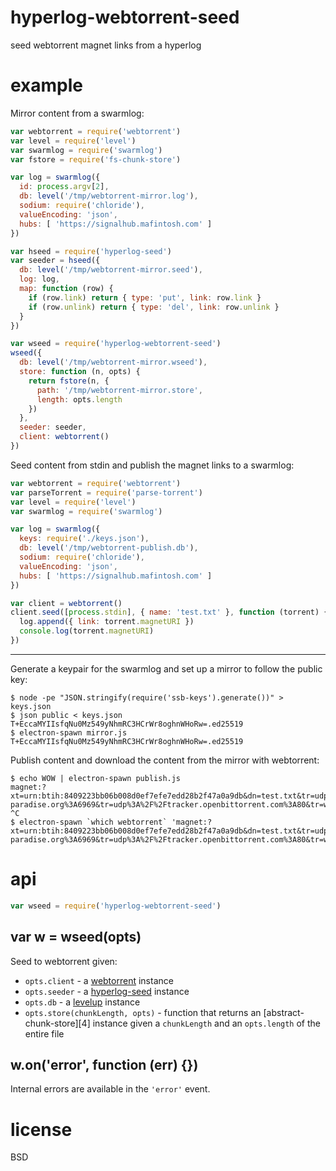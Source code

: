 # hyperlog-webtorrent-seed

seed webtorrent magnet links from a hyperlog

# example

Mirror content from a swarmlog:

``` js
var webtorrent = require('webtorrent')
var level = require('level')
var swarmlog = require('swarmlog')
var fstore = require('fs-chunk-store')

var log = swarmlog({
  id: process.argv[2],
  db: level('/tmp/webtorrent-mirror.log'),
  sodium: require('chloride'),
  valueEncoding: 'json',
  hubs: [ 'https://signalhub.mafintosh.com' ]
})

var hseed = require('hyperlog-seed')
var seeder = hseed({
  db: level('/tmp/webtorrent-mirror.seed'),
  log: log,
  map: function (row) {
    if (row.link) return { type: 'put', link: row.link }
    if (row.unlink) return { type: 'del', link: row.unlink }
  }
})

var wseed = require('hyperlog-webtorrent-seed')
wseed({
  db: level('/tmp/webtorrent-mirror.wseed'),
  store: function (n, opts) {
    return fstore(n, {
      path: '/tmp/webtorrent-mirror.store',
      length: opts.length
    })
  },
  seeder: seeder,
  client: webtorrent()
})
```

Seed content from stdin and publish the magnet links to a swarmlog:

``` js
var webtorrent = require('webtorrent')
var parseTorrent = require('parse-torrent')
var level = require('level')
var swarmlog = require('swarmlog')

var log = swarmlog({
  keys: require('./keys.json'),
  db: level('/tmp/webtorrent-publish.db'),
  sodium: require('chloride'),
  valueEncoding: 'json',
  hubs: [ 'https://signalhub.mafintosh.com' ]
})

var client = webtorrent()
client.seed([process.stdin], { name: 'test.txt' }, function (torrent) {
  log.append({ link: torrent.magnetURI })
  console.log(torrent.magnetURI)
})
```

---

Generate a keypair for the swarmlog and set up a mirror to follow the public
key:

```
$ node -pe "JSON.stringify(require('ssb-keys').generate())" > keys.json
$ json public < keys.json
T+EccaMYIIsfqNu0Mz549yNhmRC3HCrWr8oghnWHoRw=.ed25519
$ electron-spawn mirror.js T+EccaMYIIsfqNu0Mz549yNhmRC3HCrWr8oghnWHoRw=.ed25519
```

Publish content and download the content from the mirror with webtorrent:

```
$ echo WOW | electron-spawn publish.js
magnet:?xt=urn:btih:8409223bb06b008d0ef7efe7edd28b2f47a0a9db&dn=test.txt&tr=udp%3A%2F%2Fexodus.desync.com%3A6969&tr=udp%3A%2F%2Ftracker.coppersurfer.tk%3A6969&tr=udp%3A%2F%2Ftracker.internetwarriors.net%3A1337&tr=udp%3A%2F%2Ftracker.leechers-paradise.org%3A6969&tr=udp%3A%2F%2Ftracker.openbittorrent.com%3A80&tr=wss%3A%2F%2Ftracker.btorrent.xyz&tr=wss%3A%2F%2Ftracker.openwebtorrent.com&tr=wss%3A%2F%2Ftracker.webtorrent.io
^C
$ electron-spawn `which webtorrent` 'magnet:?xt=urn:btih:8409223bb06b008d0ef7efe7edd28b2f47a0a9db&dn=test.txt&tr=udp%3A%2F%2Fexodus.desync.com%3A6969&tr=udp%3A%2F%2Ftracker.coppersurfer.tk%3A6969&tr=udp%3A%2F%2Ftracker.internetwarriors.net%3A1337&tr=udp%3A%2F%2Ftracker.leechers-paradise.org%3A6969&tr=udp%3A%2F%2Ftracker.openbittorrent.com%3A80&tr=wss%3A%2F%2Ftracker.btorrent.xyz&tr=wss%3A%2F%2Ftracker.openwebtorrent.com&tr=wss%3A%2F%2Ftracker.webtorrent.io'
```

# api

``` js
var wseed = require('hyperlog-webtorrent-seed')
```

## var w = wseed(opts)

Seed to webtorrent given:

* `opts.client` - a [webtorrent][1] instance
* `opts.seeder` - a [hyperlog-seed][2] instance
* `opts.db` - a [levelup][3] instance
* `opts.store(chunkLength, opts)` - function that returns an
[abstract-chunk-store][4] instance given a `chunkLength` and an `opts.length` of
the entire file

[1]: https://npmjs.com/package/webtorrent
[2]: https://npmjs.com/package/hyperlog-seed
[3]: https://npmjs.com/package/level
[3]: https://npmjs.com/package/abstract-chunk-store

## w.on('error', function (err) {})

Internal errors are available in the `'error'` event.

# license

BSD

